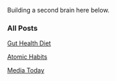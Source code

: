Building a second brain here below.

### All Posts

[Gut Health Diet](Health/Diet.md)

[Atomic Habits](Productivity/Habits.md)

[Media Today](Media/Media.md)